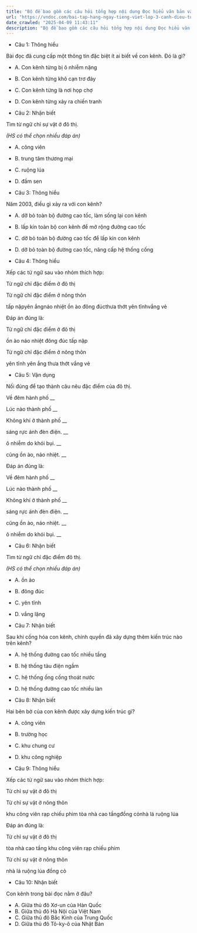 ```yaml
---
title: "Bộ đề bao gồm các câu hỏi tổng hợp nội dung Đọc hiểu văn bản và Luyện từ và câu được học ở Tuần 24 trong chương trình Tiếng Việt lớp 3 Tập 2 Cánh Diều."
url: "https://vndoc.com/bai-tap-hang-ngay-tieng-viet-lop-3-canh-dieu-tuan-24-thu-4-337053"
date_crawled: "2025-04-09 11:43:11"
description: "Bộ đề bao gồm các câu hỏi tổng hợp nội dung Đọc hiểu văn bản và Luyện từ và câu được học ở Tuần 24 trong chương trình Tiếng Việt lớp 3 Tập 2 Cánh Diều."
---
```


* Câu 1:  Thông hiểu

Bài đọc đã cung cấp một thông tin đặc biệt ít ai biết về con kênh. Đó là gì?

  * A. Con kênh từng bị ô nhiễm nặng 
  * B. Con kênh từng khô cạn trơ đáy 
  * C. Con kênh từng là nơi họp chợ 
  * D. Con kênh từng xảy ra chiến tranh 



* Câu 2:  Nhận biết

Tìm từ ngữ chỉ sự vật ở đô thị.

_(HS có thể chọn nhiều đáp án)_

  * A. công viên 
  * B. trung tâm thương mại 
  * C. ruộng lúa 
  * D. đầm sen 



* Câu 3:  Thông hiểu

Năm 2003, điều gì xảy ra với con kênh?

  * A. dỡ bỏ toàn bộ đường cao tốc, làm sống lại con kênh 
  * B. lấp kín toàn bộ con kênh để mở rộng đường cao tốc 
  * C. dỡ bỏ toàn bộ đường cao tốc để lấp kín con kênh 
  * D. dỡ bỏ toàn bộ đường cao tốc, nâng cấp hệ thống cống 



* Câu 4:  Thông hiểu

Xếp các từ ngữ sau vào nhóm thích hợp:

Từ ngữ chỉ đặc điểm ở đô thị

Từ ngữ chỉ đặc điểm ở nông thôn

tấp nậpyên ắngnáo nhiệt ồn ào đông đúcthưa thớt yên tĩnhvắng vẻ

Đáp án đúng là:

Từ ngữ chỉ đặc điểm ở đô thị

ồn ào náo nhiệt đông đúc tấp nập

Từ ngữ chỉ đặc điểm ở nông thôn

yên tĩnh yên ắng thưa thớt vắng vẻ

* Câu 5:  Vận dụng

Nối đúng để tạo thành câu nêu đặc điểm của đô thị.

Về đêm hành phố  __

Lúc nào thành phố __

Không khí ở thành phố __

sáng rực ánh đèn điện. __

ô nhiễm do khói bụi. __

cũng ồn ào, náo nhiệt. __

Đáp án đúng là:

Về đêm hành phố __

Lúc nào thành phố __

Không khí ở thành phố __

sáng rực ánh đèn điện. __

cũng ồn ào, náo nhiệt. __

ô nhiễm do khói bụi. __

* Câu 6: Nhận biết

Tìm từ ngữ chỉ đặc điểm đô thị.

_(HS có thể chọn nhiều đáp án)_

  * A. ồn ào 
  * B. đông đúc 
  * C. yên tĩnh 
  * D. vắng lặng 



* Câu 7:  Nhận biết

Sau khi cống hóa con kênh, chính quyền đã xây dựng thêm kiến trúc nào trên kênh?

  * A. hệ thống đường cao tốc nhiều tầng 
  * B. hệ thống tàu điện ngầm 
  * C. hệ thống ống cống thoát nước 
  * D. hệ thống đường cao tốc nhiều làn 



* Câu 8:  Nhận biết

Hai bên bờ của con kênh được xây dựng kiến trúc gì?

  * A. công viên 
  * B. trường học 
  * C. khu chung cư 
  * D. khu công nghiệp 



* Câu 9:  Thông hiểu

Xếp các từ ngữ sau vào nhóm thích hợp:

Từ chỉ sự vật ở đô thị

Từ chỉ sự vật ở nông thôn

khu công viên rạp chiếu phim tòa nhà cao tầngđồng cỏnhà lá ruộng lúa

Đáp án đúng là:

Từ chỉ sự vật ở đô thị

tòa nhà cao tầng khu công viên rạp chiếu phim

Từ chỉ sự vật ở nông thôn

nhà lá ruộng lúa đồng cỏ

* Câu 10:  Nhận biết

Con kênh trong bài đọc nằm ở đâu?

  * A. Giữa thủ đô Xơ-un của Hàn Quốc 
  * B. Giữa thủ đô Hà Nội của Việt Nam 
  * C. Giữa thủ đô Bắc Kinh của Trung Quốc 
  * D. Giữa thủ đô Tô-ky-ô của Nhật Bản 


